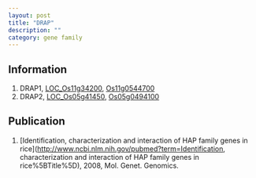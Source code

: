 ```yaml
---
layout: post
title: "DRAP"
description: ""
category: gene family
---
```


## Information
1. DRAP1, [LOC_Os11g34200](http://rice.plantbiology.msu.edu/cgi-bin/ORF_infopage.cgi?orf=LOC_Os11g34200), [Os11g0544700](http://rapdb.dna.affrc.go.jp/viewer/gbrowse_details/irgsp1?name=Os11g0544700)
2. DRAP2, [LOC_Os05g41450](http://rice.plantbiology.msu.edu/cgi-bin/ORF_infopage.cgi?orf=LOC_Os05g41450), [Os05g0494100](http://rapdb.dna.affrc.go.jp/viewer/gbrowse_details/irgsp1?name=Os05g0494100)

## Publication
1. [Identification, characterization and interaction of HAP family genes in rice](http://www.ncbi.nlm.nih.gov/pubmed?term=Identification, characterization and interaction of HAP family genes in rice%5BTitle%5D), 2008, Mol. Genet. Genomics.


